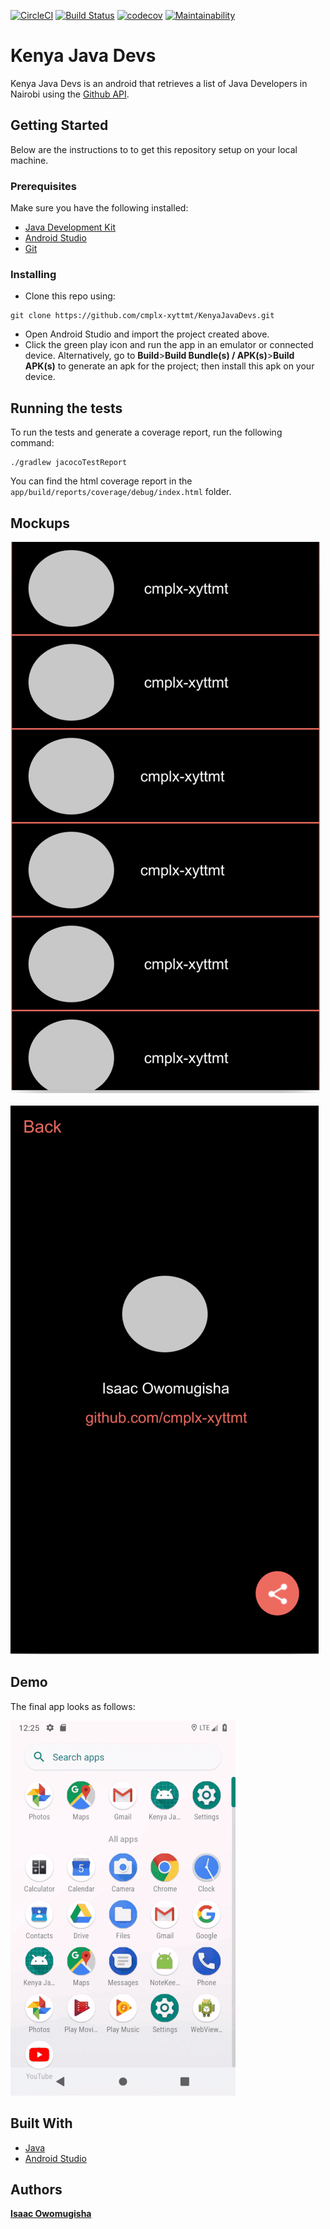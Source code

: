 [![CircleCI](https://circleci.com/gh/cmplx-xyttmt/KenyaJavaDevs.svg?style=svg)](https://circleci.com/gh/cmplx-xyttmt/KenyaJavaDevs)
[![Build Status](https://travis-ci.org/cmplx-xyttmt/KenyaJavaDevs.svg?branch=develop)](https://travis-ci.org/cmplx-xyttmt/KenyaJavaDevs)
[![codecov](https://codecov.io/gh/cmplx-xyttmt/KenyaJavaDevs/branch/develop/graph/badge.svg)](https://codecov.io/gh/cmplx-xyttmt/KenyaJavaDevs)
[![Maintainability](https://api.codeclimate.com/v1/badges/0506624bc76c92ec5a1c/maintainability)](https://codeclimate.com/github/cmplx-xyttmt/KenyaJavaDevs/maintainability)

# Kenya Java Devs
Kenya Java Devs is an android that retrieves a list of Java Developers
in Nairobi using the [Github API](https://developer.github.com/v3/).

## Getting Started
Below are the instructions to to get this repository setup on your
local machine.

### Prerequisites
Make sure you have the following installed:
- [Java Development Kit](https://www.oracle.com/technetwork/java/javase/downloads/jdk8-downloads-2133151.html)
- [Android Studio](https://developer.android.com/studio/)
- [Git](https://git-scm.com/)

### Installing
- Clone this repo using:
```
git clone https://github.com/cmplx-xyttmt/KenyaJavaDevs.git
```
- Open Android Studio and import the project created above.
- Click the green play icon and run the app in an emulator or connected device.
Alternatively, go to **Build**>**Build Bundle(s) / APK(s)**>**Build APK(s)** to
generate an apk for the project; then install this apk on your device.

## Running the tests
To run the tests and generate a coverage report, run the following command:
```
./gradlew jacocoTestReport
```

You can find the html coverage report in the `app/build/reports/coverage/debug/index.html`
folder.

## Mockups
![Main Activity Mockup](wireframes/main_activity_mockup.png)
&nbsp;&nbsp;&nbsp;&nbsp;&nbsp;![Main Activity Mockup](wireframes/profile_activity_mockup.png)

## Demo
The final app looks as follows:

![Demo Gif](screenshots/demo-gif.gif)

## Built With
- [Java](https://www.java.com/en/download/)
- [Android Studio](https://developer.android.com/studio/)

## Authors
[**Isaac Owomugisha**](https://github.com/cmplx-xyttmt)
